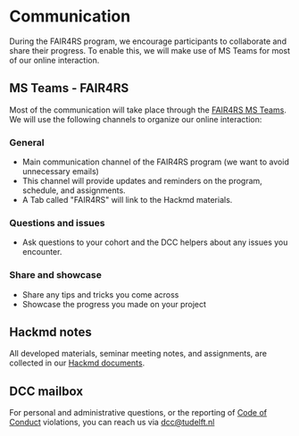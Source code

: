 # Communication

During the FAIR4RS program, we encourage participants to collaborate and share their progress. To enable this, we will make use of MS Teams for most of our online interaction.

## MS Teams - FAIR4RS

Most of the communication will take place through the [FAIR4RS MS Teams](https://teams.microsoft.com/l/team/19%3advjoapU1agYypmcBSCsL4uQgk00zhWhUSSLbKyEsWjg1%40thread.tacv2/conversations?groupId=c94fd3be-2ec0-4e4e-a602-f11eab3fc745&tenantId=096e524d-6929-4030-8cd3-8ab42de0887b). We will use the following channels to organize our online interaction:

### General
- Main communication channel of the FAIR4RS program (we want to avoid unnecessary emails)
- This channel will provide updates and reminders on the program, schedule, and assignments.
- A Tab called "FAIR4RS" will link to the Hackmd materials.

### Questions and issues
- Ask questions to your cohort and the DCC helpers about any issues you encounter.

### Share and showcase
- Share any tips and tricks you come across
- Showcase the progress you made on your project

## Hackmd notes
All developed materials, seminar meeting notes, and assignments, are collected in our [Hackmd documents](https://hackmd.io/@mwakok/ry0Jusi85). 

## DCC mailbox
For personal and administrative questions, or the reporting of [Code of Conduct](./code-of-conduct.md) violations, you can reach us via dcc@tudelft.nl